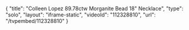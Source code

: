 {
    "title": "Colleen Lopez 89.78ctw Morganite Bead 18\" Necklace",
    "type": "solo",
    "layout": "iframe-static",
    "videoId": "112328810",
    "url": "\/tvpembed\/112328810"
}